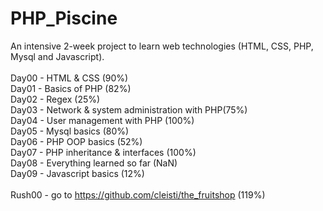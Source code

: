 # PHP_Piscine

An intensive 2-week project to learn web technologies (HTML, CSS, PHP, Mysql and Javascript).
<br><br>
Day00 - HTML & CSS (90%)<br>
Day01 - Basics of PHP (82%)<br>
Day02 - Regex (25%)<br>
Day03 - Network & system administration with PHP(75%)<br>
Day04 - User management with PHP (100%)<br>
Day05 - Mysql basics (80%)<br>
Day06 - PHP OOP basics (52%)<br>
Day07 - PHP inheritance & interfaces (100%)<br>
Day08 - Everything learned so far (NaN)<br>
Day09 - Javascript basics (12%)<br>
<br>
Rush00 - go to https://github.com/cleisti/the_fruitshop (119%)
